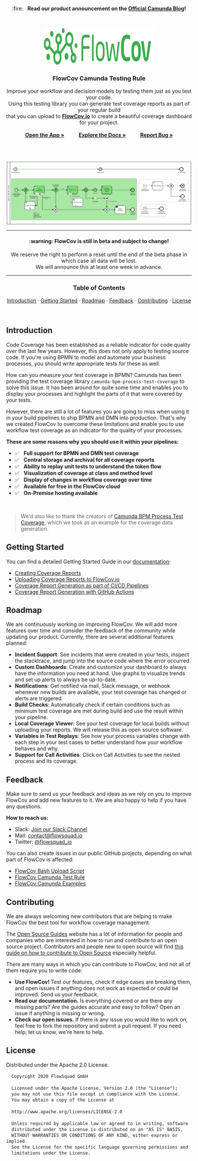 <p align="center">
    :fire: &nbsp; <b>Read our product announcement on the <a href="https://camunda.com/blog/2020/09/traceable-test-coverage-for-all-process-stakeholders/">Official Camunda Blog</a>!</b>
</p>

<br />

<p align="center">
  <img src="img/flowcov.svg" alt="Logo" width="300" height="100">
</p>

<h3 align="center">FlowCov Camunda Testing Rule</h3>
  
<p align="center">
  Improve your workflow and decision models by testing them just as you test your code. 
  <br />
  Using this testing library you can generate test coverage reports as part of your regular build<br />
  that you can upload to <b><a href="https://flowcov.io">FlowCov.io</a></b> to create a beautiful coverage dashboard for your project.
  <br />
  <br />
  <a href="https://app.flowcov.io"><b>Open the App »</b></a>
  &nbsp;&nbsp;&nbsp;&nbsp;&nbsp;&nbsp;&nbsp;&nbsp;
  <a href="https://docs.flowcov.io"><b>Explore the Docs »</b></a>
  &nbsp;&nbsp;&nbsp;&nbsp;&nbsp;&nbsp;&nbsp;&nbsp;
  <a href="https://github.com/FlowSquad/flowcov-camunda/issues"><b>Report Bug »</b></a>
</p>

<br />
<br />

<p align="center">
    <img src="img/app.png" alt="Logo" align="center" />
</p>

---

<h4 align="center">:warning: FlowCov is still in beta and subject to change!</h4>
<p align="center">
  We reserve the right to perform a reset until the end of the beta phase in which case all data will be lost.
  <br /> 
  We will announce this at least one week in advance.
</p>

---

<h3 align="center">Table of Contents</h3>
<p align="center">
  <a href="#introduction">Introduction</a>
  ·
  <a href="#getting-started">Getting Started</a>
  ·
  <a href="#roadmap">Roadmap</a>
  ·
  <a href="#feedback">Feedback</a>
  ·
  <a href="#contributing">Contributing</a>
  ·
  <a href="#license">License</a>
</p>

<br />

## Introduction

Code Coverage has been established as a reliable indicator for code quality over the last few years. However, this does not only apply to testing source code. If you're using BPMN to model and automate your business processes, you should write appropriate tests for these as well. 

How can you measure your test coverage in BPMN? Camunda has been providing the test coverage library `camunda-bpm-process-test-coverage` to solve this issue. It has been around for quite some time and enables you to display your processes and highlight the parts of it that were covered by your tests.

However, there are still a lot of features you are going to miss when using it in your build pipelines to ship BPMN and DMN into production. That's why we created FlowCov to overcome these limitations and enable you to use workflow test coverage as an indicator for the quality of your processes. 

**These are some reasons why you should use it within your pipelines:**

- :white_check_mark: &nbsp; **Full support for BPMN and DMN test coverage**
- :white_check_mark: &nbsp; **Central storage and archival for all coverage reports**
- :white_check_mark: &nbsp; **Ability to replay unit tests to understand the token flow**
- :white_check_mark: &nbsp; **Visualization of coverage at class and method level**
- :white_check_mark: &nbsp; **Display of changes in workflow coverage over time**
- :white_check_mark: &nbsp; **Available for free in the FlowCov cloud**
- :white_check_mark: &nbsp; **On-Premise hosting available**

<br />

> We'd also like to thank the creators of [Camunda BPM Process Test Coverage](https://github.com/camunda/camunda-bpm-process-test-coverage), which we took as an example for the coverage data generation.

## Getting Started

You can find a detailed Getting Started Guide in our <a href="https://docs.flowcov.io">documentation</a>:
- <a href="https://docs.flowcov.io/getting-started/creating-reports">Creating Coverage Reports</a>
- <a href="https://docs.flowcov.io/getting-started/uploading-reports">Uploading Coverage Reports to FlowCov.io</a>
- <a href="https://docs.flowcov.io/pipeline-integration/general">Coverage Report Generation as part of CI/CD Pipelines</a>
- <a href="https://docs.flowcov.io/pipeline-integration/github-actions">Coverage Report Generation with GitHub Actions</a>

## Roadmap

We are continuously working on improving FlowCov. We will add more features over time and consider the feedback of the community while updating our product. Currently, there are several additional features planned:

- **Incident Support**: See incidents that were created in your tests, inspect the stacktrace, and jump into the source code where the error occurred. 
- **Custom Dashboards**: Create and customize your dashboard to always have the information you need at hand. Use graphs to visualize trends and set up alerts to always be up-to-date.
- **Notifications**: Get notified via mail, Slack message, or webhook whenever new builds are available, your test coverage has changed or alerts are triggered.
- **Build Checks**: Automatically check if certain conditions such as minimum test coverage are met during build and use the result within your pipeline.
- **Local Coverage Viewer**: See your test coverage for local builds without uploading your reports. We will release this as open source software.
- **Variables in Test Replays**: See how your process variables change with each step in your test cases to better understand how your workflow behaves and why.
- **Support for Call Activities**: Click on Call Activities to see the nested process and its coverage.

## Feedback

Make sure to send us your feedback and ideas as we rely on you to improve FlowCov and add new features to it. We are also happy to help if you have any questions.

**How to reach us:**

- Slack: [Join our Slack Channel](https://join.slack.com/t/flowcov/shared_invite/zt-gyh1d6d1-esd4cAZJnLuFObsiH7OCNA)
- Mail: contact@flowsquad.io
- Twitter: [@flowsquad_io](https://twitter.com/flowsquad_io)

You can also create issues in our public GitHub projects, depending on what part of FlowCov is affected:
- [FlowCov Bash Upload Script](https://github.com/FlowSquad/flowcov-bash)
- [FlowCov Camunda Test Rule](https://github.com/FlowSquad/flowcov-camunda)
- [FlowCov Camunda Examples](https://github.com/FlowSquad/flowcov-camunda-examples)

## Contributing

We are always welcoming new contributors that are helping to make FlowCov the best tool for workflow coverage management. 

The [Open Source Guides](https://opensource.guide/) website has a lot of information for people and companies who are interested in how to run and contribute to an open source project. Contributors and people new to open source will find [this guide on how to contribute to Open Source](https://opensource.guide/how-to-contribute/) especially helpful.

There are many ways in which you can contribute to FlowCov, and not all of them require you to write code:

- **Use FlowCov!** Test our features, check if edge cases are breaking them, and open issues if anything does not work as expected or could be improved. Send us your feedback.
- **Read our documentation.** Is everything covered or are there any missing parts? Are the guides accurate and easy to follow? Open an issue if anything is missing or wrong.
- **Check our open issues.** If there is any issue you would like to work on, feel free to fork the repository and submit a pull request. If you need help, let us know, we're here to help.

## License

Distributed under the Apache 2.0 License.

```
  Copyright 2020 FlowSquad GmbH
  
  Licensed under the Apache License, Version 2.0 (the "License");
  you may not use this file except in compliance with the License.
  You may obtain a copy of the License at
  
  http://www.apache.org/licenses/LICENSE-2.0
  
  Unless required by applicable law or agreed to in writing, software
  distributed under the License is distributed on an "AS IS" BASIS,
  WITHOUT WARRANTIES OR CONDITIONS OF ANY KIND, either express or implied.
  See the License for the specific language governing permissions and
  limitations under the License.
```